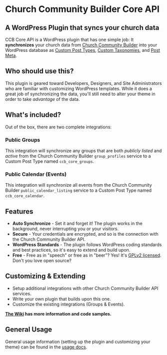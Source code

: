 # Church Community Builder Core API

## A WordPress Plugin that syncs your church data

CCB Core API is a WordPress plugin that has one simple job: It **synchronizes** your church data from [Church Community Builder](https://www.churchcommunitybuilder.com/) into your WordPress database as [Custom Post Types](https://codex.wordpress.org/Post_Types#Custom_Post_Types), [Custom Taxonomies](https://codex.wordpress.org/Taxonomies#Custom_Taxonomies), and [Post Meta](https://codex.wordpress.org/Custom_Fields).

## Who should use this?

This plugin is geared toward Developers, Designers, and Site Administrators who are familiar with customizing WordPress templates. While it does a great job of synchronizing the data, you'll still need to alter your theme in order to take *advantage* of the data.

## What's included?

Out of the box, there are two complete integrations:

### Public Groups

This integration will synchronize any groups that are both _publicly listed_ and _active_ from the Church Community Builder `group_profiles` service to a Custom Post Type named `ccb_core_groups`.

### Public Calendar (Events)

This integration will synchronize all events from the Church Community Builder `public_calendar_listing` service to a Custom Post Type named `ccb_core_calendar`.

## Features

* **Auto Synchronize** - Set it and forget it! The plugin works in the background, never interrupting you or your visitors.
* **Secure** - Your credentials are encrypted, and so is the connection with the Church Community Builder API.
* **WordPress Standards** - The plugin follows WordPress coding standards and best practices, so it's easy to extend and build upon.
* **Free** - Free as in "speech" or free as in "beer"? Yes! It's [GPLv2 licensed](https://tldrlegal.com/license/gnu-general-public-license-v2). Don't you love open source?

## Customizing & Extending

* Setup additional integrations with other Church Community Builder API services.
* Write your own plugin that builds upon this one.
* Customize the existing integrations (Groups & Events).

**[The Wiki](https://github.com/jaredcobb/ccb-core/wiki) has more information and code samples.**

## General Usage

General usage information (setting up the plugin and customizing your theme) can be found in the [usage docs](https://www.wpccb.com/documentation/).
